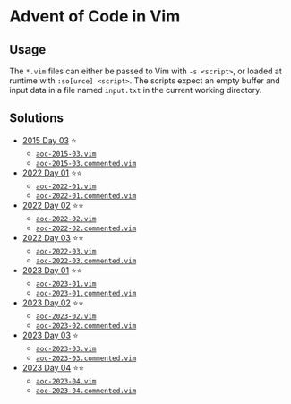# Advent of Code in Vim

## Usage

The `*.vim` files can either be passed to Vim with `-s <script>`, or loaded at
runtime with `:so[urce] <script>`. The scripts expect an empty buffer and input
data in a file named `input.txt` in the current working directory.

## Solutions

- [2015 Day 03](https://adventofcode.com/2022/day/1) ⭐
    - [`aoc-2015-03.vim`](2015/day-03/aoc-2015-03.vim)
    - [`aoc-2015-03.commented.vim`](2015/day-03/aoc-2015-03.commented.vim)
- [2022 Day 01](https://adventofcode.com/2022/day/1) ⭐⭐
    - [`aoc-2022-01.vim`](2022/day-01/aoc-2022-01.vim)
    - [`aoc-2022-01.commented.vim`](2022/day-01/aoc-2022-01.commented.vim)
- [2022 Day 02](https://adventofcode.com/2022/day/2) ⭐⭐
    - [`aoc-2022-02.vim`](2022/day-02/aoc-2022-02.vim)
    - [`aoc-2022-02.commented.vim`](2022/day-02/aoc-2022-02.commented.vim)
- [2022 Day 03](https://adventofcode.com/2022/day/3) ⭐⭐
    - [`aoc-2022-03.vim`](2022/day-03/aoc-2022-03.vim)
    - [`aoc-2022-03.commented.vim`](2022/day-03/aoc-2022-03.commented.vim)
- [2023 Day 01](https://adventofcode.com/2023/day/1) ⭐⭐
    - [`aoc-2023-01.vim`](2023/day-01/aoc-2023-01.vim)
    - [`aoc-2023-01.commented.vim`](2023/day-01/aoc-2023-01.commented.vim)
- [2023 Day 02](https://adventofcode.com/2023/day/2) ⭐⭐
    - [`aoc-2023-02.vim`](2023/day-02/aoc-2023-02.vim)
    - [`aoc-2023-02.commented.vim`](2023/day-02/aoc-2023-02.commented.vim)
- [2023 Day 03](https://adventofcode.com/2023/day/3) ⭐
    - [`aoc-2023-03.vim`](2023/day-03/aoc-2023-03.vim)
    - [`aoc-2023-03.commented.vim`](2023/day-03/aoc-2023-03.commented.vim)
- [2023 Day 04](https://adventofcode.com/2023/day/4) ⭐⭐
    - [`aoc-2023-04.vim`](2023/day-04/aoc-2023-04.vim)
    - [`aoc-2023-04.commented.vim`](2023/day-04/aoc-2023-04.commented.vim)
